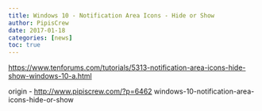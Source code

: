 ```yaml
---
title: Windows 10 - Notification Area Icons - Hide or Show
author: PipisCrew
date: 2017-01-18
categories: [news]
toc: true
---
```


https://www.tenforums.com/tutorials/5313-notification-area-icons-hide-show-windows-10-a.html

origin - http://www.pipiscrew.com/?p=6462 windows-10-notification-area-icons-hide-or-show